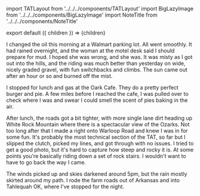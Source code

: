 import TATLayout from '../../../components/TATLayout'
import BigLazyImage from '../../../components/BigLazyImage'
import NoteTitle from '../../../components/NoteTitle'

export default ({ children }) => <TATLayout prev="2018-08-29" next="2018-08-31" >{children}</TATLayout>

<NoteTitle
  title="August 30, 2018 &mdash; Arkansas &#8594; Oklahoma"
  subtitle="300 miles"
/>

I changed the oil this morning at a Walmart parking lot. All went smoothly. It had rained overnight, and the woman at the motel desk said I should prepare for mud. I hoped she was wrong, and she was. It was misty as I got out into the hills, and the riding was much better than yesterday on wide, nicely graded gravel, with fun switchbacks and climbs. The sun came out after an hour or so and burned off the mist.

<BigLazyImage src="https://s3.amazonaws.com/tat.honkytonk.in/13/IMG_2748.jpg" />
<BigLazyImage src="https://s3.amazonaws.com/tat.honkytonk.in/13/IMG_2755.jpg" />
<BigLazyImage src="https://s3.amazonaws.com/tat.honkytonk.in/13/IMG_2765.jpg" />
<BigLazyImage src="https://s3.amazonaws.com/tat.honkytonk.in/13/IMG_2766.jpg" />

I stopped for lunch and gas at the Oark Cafe. They do a pretty perfect burger and pie. A few miles before I reached the cafe, I was pulled over to check where I was and swear I could smell the scent of pies baking in the air.

After lunch, the roads got a bit tighter, with more single lane dirt heading up White Rock Mountain where there is a spectacular view of the Ozarks. Not too long after that I made a right onto Warloop Road and knew I was in for some fun. It's probably the most technical section of the TAT, so far but I slipped the clutch, picked my lines, and got through with no issues. I tried to get a good photo, but it's hard to capture how steep and rocky it is. At some points you're basically riding down a set of rock stairs. I wouldn't want to have to go back the way I came.

<BigLazyImage src="https://s3.amazonaws.com/tat.honkytonk.in/13/IMG_2782.jpg" />
<BigLazyImage src="https://s3.amazonaws.com/tat.honkytonk.in/13/IMG_2784.jpg" />
<BigLazyImage src="https://s3.amazonaws.com/tat.honkytonk.in/13/IMG_2790.jpg" />
<BigLazyImage src="https://s3.amazonaws.com/tat.honkytonk.in/13/IMG_2792.jpg" />

The winds picked up and skies darkened around 5pm, but the rain mostly skirted around my path. I rode the farm roads out of Arkansas and into Tahlequah OK, where I've stopped for the night.

<BigLazyImage src="https://s3.amazonaws.com/tat.honkytonk.in/13/IMG_2799.jpg" />
